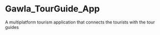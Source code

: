 # Gawla_TourGuide_App
A multiplatform tourism application that connects the tourists with the tour guides
